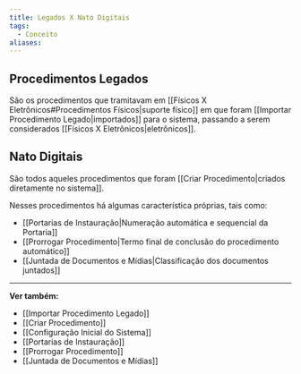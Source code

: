 ```yaml
---
title: Legados X Nato Digitais
tags:
  - Conceito
aliases:
---
```

## Procedimentos Legados

São os procedimentos que tramitavam em [[Físicos X Eletrônicos#Procedimentos Físicos|suporte físico]] em que foram [[Importar Procedimento Legado|importados]] para o sistema, passando a serem considerados [[Físicos X Eletrônicos|eletrônicos]].
## Nato Digitais

São todos aqueles procedimentos que foram [[Criar Procedimento|criados diretamente no sistema]].

Nesses procedimentos há algumas característica próprias, tais como:
* [[Portarias de Instauração|Numeração automática e sequencial da Portaria]]
* [[Prorrogar Procedimento|Termo final de conclusão do procedimento automático]]
* [[Juntada de Documentos e Mídias|Classificação dos documentos juntados]]
___
**Ver também:**
 - [[Importar Procedimento Legado]]
 - [[Criar Procedimento]]
 - [[Configuração Inicial do Sistema]]
 - [[Portarias de Instauração]]
 - [[Prorrogar Procedimento]]
 - [[Juntada de Documentos e Mídias]]